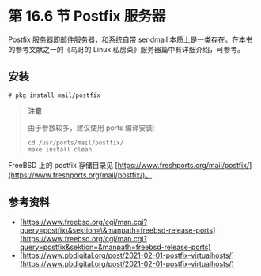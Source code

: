 # 第 16.6 节 Postfix 服务器

Postfix 服务器即邮件服务器，和系统自带 sendmail 本质上是一类存在。在本书的参考文献之一的《鸟哥的 Linux 私房菜》服务器篇中有详细介绍，可参考。

## 安装

```
# pkg install mail/postfix
```

> **注意**
>
> 由于参数较多，建议使用 ports 编译安装:
>
> ```
> cd /usr/ports/mail/postfix/
> make install clean
> ```

FreeBSD 上的 postfix 存储目录见 [https://www.freshports.org/mail/postfix/](https://www.freshports.org/mail/postfix/)。

## 参考资料

- [https://www.freebsd.org/cgi/man.cgi?query=postfix\&sektion=\&manpath=freebsd-release-ports](https://www.freebsd.org/cgi/man.cgi?query=postfix&sektion=&manpath=freebsd-release-ports)
- [https://www.pbdigital.org/post/2021-02-01-postfix-virtualhosts/](https://www.pbdigital.org/post/2021-02-01-postfix-virtualhosts/)